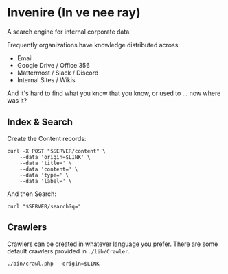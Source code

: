 # Invenire (In ve nee ray)

A search engine for internal corporate data.

Frequently organizations have knowledge distributed across:

- Email
- Google Drive / Office 356
- Mattermost / Slack / Discord
- Internal Sites / Wikis

And it's hard to find what you know that you know, or used to ... now where was it?

## Index & Search

Create the Content records:

```
curl -X POST "$SERVER/content" \
	--data 'origin=$LINK' \
	--data 'title=' \
	--data 'content=' \
	--data 'type=' \
	--data 'label=' \
```

And then Search:

```
curl "$SERVER/search?q="
```

## Crawlers

Crawlers can be created in whatever language you prefer.
There are some default crawlers provided in `./lib/Crawler`.

```
./bin/crawl.php --origin=$LINK
```


